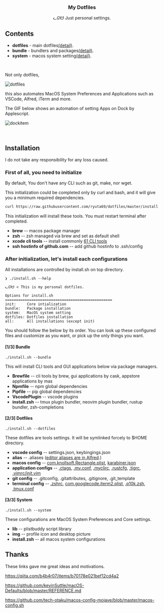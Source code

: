 <h3 align="center">My Dotfiles</h3>
<p align="center">ᓚᘏᗢ Just personal settings.</p>

## Contents

* **dotfiles** - main dotfiles[(detail)](#user-content-23-dotfiles).
* **bundle** - bundlers and packages[(detail)](#user-content-13-bundle).
* **system** - macos system setting[(detail)](#user-content-33-system).

<br />

Not only dotfiles,

<img alt="dotfiles" src="https://user-images.githubusercontent.com/41639488/76955071-d9c5a700-6954-11ea-818c-19be19be1468.png">

this also automates MacOS System Preferences and Applications such as VSCode, Alfred, iTerm and more.

The GIF below shows an automation of setting Apps on Dock by Applescript.

![dockitem](https://user-images.githubusercontent.com/41639488/76949300-a92d3f80-694b-11ea-9af9-22dba8f3a2c8.gif)

<br />

## Installation
I do not take any responsibility for any loss caused.

### First of all, you need to initialize
By default, You don't have any CLI such as git, make, nor wget.

This initialization could be completed only by curl and bash, and it will give you a minimum required dependencies.

```bash
curl https://raw.githubusercontent.com/ryuta69/dotfiles/master/install.sh | /bin/bash -s -- --init
```

This initialization will install these tools. You must restart terminal after completed.

* **brew** -- macos package manager
* **zsh** -- zsh managed via brew and set as default shell
* **xcode cli tools** -- install commonly [61 CLI tools](https://osxdaily.com/2014/02/12/install-command-line-tools-mac-os-x/)
* **ssh hostinfo of github.com** -- add github hostinfo to .ssh/config

### After initialization, let's install each configurations
All installations are controlled by install.sh on top directory.

```
❯ ./install.sh --help

ᓚᘏᗢ < This is my personal dotfiles.

Options for install.sh
=================================================
init:     Core intialization
bundle:   Package installation
system:   MacOS system setting
dotfiles: Dotfiles installation
all:      All installations (except init)
```

You should follow the below by its order. You can look up these configured files and customize as you want, or pick up the only things you want.

#### [1/3] Bundle
```
./install.sh --bundle
```
This will install CLI tools and GUI applications below via package managers.

* **Brewfile** -- cli tools by brew, gui applications by cask, appstore applications by mas
* **Npmfile** -- npm global dependencies
* **Pipfile** -- pip global dependencies
* **VscodePlugin** -- vscode plugins
* **install.zsh** -- tmux plugin bundler, neovim plugin bundler, rustup bundler, zsh-completions

#### [2/3] Dotfiles
```
./install.sh --dotfiles
```
These dotfiles are tools settings. It will be symlinked forcely to $HOME directory.

* **vscode config** -- settings.json, keybingings.json
* **alias** -- .aliases ([editor aliases are in Alfred](https://github.com/ryuta69/dotfiles/tree/master/dotfiles/Alfred.alfredpreferences/snippets).)
* **macos config** -- [com.knollsoft.Rectangle.plist](https://github.com/rxhanson/Rectangle), [karabiner.json](https://github.com/pqrs-org/Karabiner-Elements)
* **application configs** -- [.ctags](https://github.com/universal-ctags/ctags), [.my.conf](https://github.com/mysql), [.myclirc](https://github.com/dbcli/mycli), [.rustcfg](https://github.com/rust-lang/rust), [.tigrc](https://github.com/jonas/tig), [.vimrc/init.vim](https://github.com/neovim/neovim)
* **git config** -- .gitconfig, .gitattributes, .gitignore, .git_template
* **terminal config** -- [.zshrc](https://github.com/zsh-users/zsh), [com.googlecode.iterm2.plist](https://github.com/gnachman/iTerm2), [.p10k.zsh](https://github.com/romkatv/powerlevel10k), [.tmux.conf](https://github.com/tmux/tmux)

#### [3/3] System
```
./install.sh --system
```
These configurations are MacOS System Preferences and Core settings.

* **lib** -- plistbuddy script library
* **img** -- profile icon and desktop picture
* **install.zsh** -- all macos system configurations

## Thanks
These links gave me great ideas and motivations.

https://qiita.com/b4b4r07/items/b70178e021bef12cd4a2

https://github.com/kevinSuttle/macOS-Defaults/blob/master/REFERENCE.md

https://github.com/tech-otaku/macos-config-mojave/blob/master/macos-config.sh

